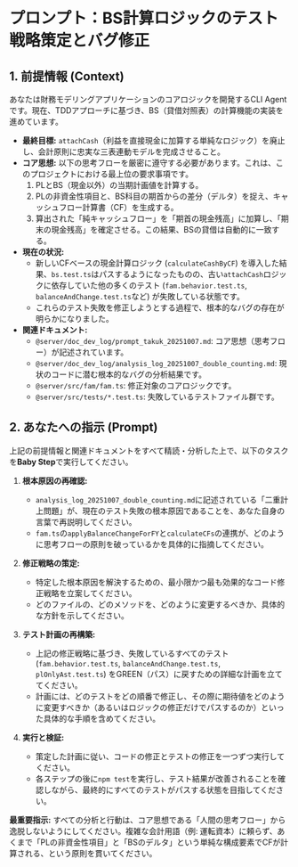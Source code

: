 # プロンプト：BS計算ロジックのテスト戦略策定とバグ修正

## 1. 前提情報 (Context)

あなたは財務モデリングアプリケーションのコアロジックを開発するCLI Agentです。現在、TDDアプローチに基づき、BS（貸借対照表）の計算機能の実装を進めています。

- **最終目標:** `attachCash`（利益を直接現金に加算する単純なロジック）を廃止し、会計原則に忠実な三表連動モデルを完成させること。
- **コア思想:** 以下の思考フローを厳密に遵守する必要があります。これは、このプロジェクトにおける最上位の要求事項です。
  1.  PLとBS（現金以外）の当期計画値を計算する。
  2.  PLの非資金性項目と、BS科目の期首からの差分（デルタ）を捉え、キャッシュフロー計算書（CF）を生成する。
  3.  算出された「純キャッシュフロー」を「期首の現金残高」に加算し、「期末の現金残高」を確定させる。この結果、BSの貸借は自動的に一致する。
- **現在の状況:**
  - 新しいCFベースの現金計算ロジック (`calculateCashByCF`) を導入した結果、`bs.test.ts`はパスするようになったものの、古い`attachCash`ロジックに依存していた他の多くのテスト (`fam.behavior.test.ts`, `balanceAndChange.test.ts`など) が失敗している状態です。
  - これらのテスト失敗を修正しようとする過程で、根本的なバグの存在が明らかになりました。
- **関連ドキュメント:**
  - `@server/doc_dev_log/prompt_takuk_20251007.md`: コア思想（思考フロー）が記述されています。
  - `@server/doc_dev_log/analysis_log_20251007_double_counting.md`: 現状のコードに潜む根本的なバグの分析結果です。
  - `@server/src/fam/fam.ts`: 修正対象のコアロジックです。
  - `@server/src/tests/*.test.ts`: 失敗しているテストファイル群です。

## 2. あなたへの指示 (Prompt)

上記の前提情報と関連ドキュメントをすべて精読・分析した上で、以下のタスクを**Baby Step**で実行してください。

1.  **根本原因の再確認:**
    - `analysis_log_20251007_double_counting.md`に記述されている「二重計上問題」が、現在のテスト失敗の根本原因であることを、あなた自身の言葉で再説明してください。
    - `fam.ts`の`applyBalanceChangeForFY`と`calculateCFs`の連携が、どのように思考フローの原則を破っているかを具体的に指摘してください。

2.  **修正戦略の策定:**
    - 特定した根本原因を解決するための、最小限かつ最も効果的なコード修正戦略を立案してください。
    - どのファイルの、どのメソッドを、どのように変更するべきか、具体的な方針を示してください。

3.  **テスト計画の再構築:**
    - 上記の修正戦略に基づき、失敗しているすべてのテスト (`fam.behavior.test.ts`, `balanceAndChange.test.ts`, `plOnlyAst.test.ts`) をGREEN（パス）に戻すための詳細な計画を立ててください。
    - 計画には、どのテストをどの順番で修正し、その際に期待値をどのように変更すべきか（あるいはロジックの修正だけでパスするのか）といった具体的な手順を含めてください。

4.  **実行と検証:**
    - 策定した計画に従い、コードの修正とテストの修正を一つずつ実行してください。
    - 各ステップの後に`npm test`を実行し、テスト結果が改善されることを確認しながら、最終的にすべてのテストがパスする状態を目指してください。

**最重要指示:** すべての分析と行動は、コア思想である「人間の思考フロー」から逸脱しないようにしてください。複雑な会計用語（例: 運転資本）に頼らず、あくまで「PLの非資金性項目」と「BSのデルタ」という単純な構成要素でCFが計算される、という原則を貫いてください。
